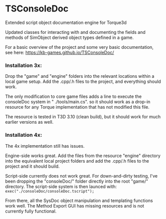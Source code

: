 # TSConsoleDoc
Extended script object documentation engine for Torque3d

Updated classes for interacting with and documenting the fields and methods of SimObject derived object types defined in a game.

For a basic overview of the project and some very basic documentation, see here: https://kb-games.github.io/TSConsoleDoc/

### Installation 3x: 
Drop the "game" and "engine" folders into the relevant locations within a local game setup. Add the .cpp/.h files to the project, and everything should work. <br>

The only modification to core game files adds a line to execute the consoleDoc system in " ./tools/main.cs". so it should work as a drop-in resource for any Torque implementation that has not modified this file.<br>

The resource is tested in T3D 3.10 (clean build), but it should work for much earlier versions as well.<br>

### Installation 4x:
The 4x implementation still has issues. 

Engine-side works great. Add the files from the resource "engine" directory into the equivalent local project folders and add the .cpp/.h files to the project and it should build.<br>

Script-side currently does not work great. For down-and-dirty testing, I've been dropping the "consoleDoc/" folder directly into the root "game/" directory. The script-side system is then launced with:<br>
``` exec("./consoleDoc/consoleDoc.tscript"); ```

From there, all the SysDoc object manipulation and templating functions work well. The Method Export GUI has missing resources and is not currently fully functional.
